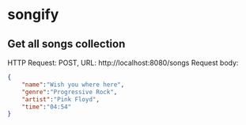 # songify


## Get all songs collection
HTTP Request: POST,  URL: http://localhost:8080/songs
Request body:
```json
{
	"name":"Wish you where here",
	"genre":"Progressive Rock",
	"artist":"Pink Floyd",
	"time":"04:54"
}
```
